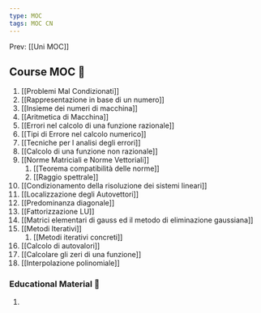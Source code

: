 ```yaml
---
type: MOC 
tags: MOC CN
---
```


Prev: [[Uni MOC]]

## Course MOC  📒
1. [[Problemi Mal Condizionati]]
2. [[Rappresentazione in base di un numero]]
3. [[Insieme dei numeri di macchina]]
4. [[Aritmetica di Macchina]]
5. [[Errori nel calcolo di una funzione razionale]]
6. [[Tipi di Errore nel calcolo numerico]]
7. [[Tecniche per l analisi degli errori]]
8. [[Calcolo di una funzione non razionale]]
9. [[Norme Matriciali e Norme Vettoriali]]
	1. [[Teorema compatibilità delle norme]]
	2. [[Raggio spettrale]]
10. [[Condizionamento della risoluzione dei sistemi lineari]]
11. [[Localizzazione degli Autovettori]]
12. [[Predominanza diagonale]]
13. [[Fattorizzazione LU]]
14. [[Matrici elementari di gauss ed il metodo di eliminazione gaussiana]]
15. [[Metodi Iterativi]]
	1. [[Metodi iterativi concreti]]
16. [[Calcolo di autovalori]]
17. [[Calcolare gli zeri di una funzione]]
18. [[Interpolazione polinomiale]]




### Educational Material 🧱
1. 



